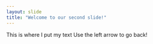 ```yaml
---
layout: slide
title: "Welcome to our second slide!"
---
```

This is where I put my text
Use the left arrow to go back!
